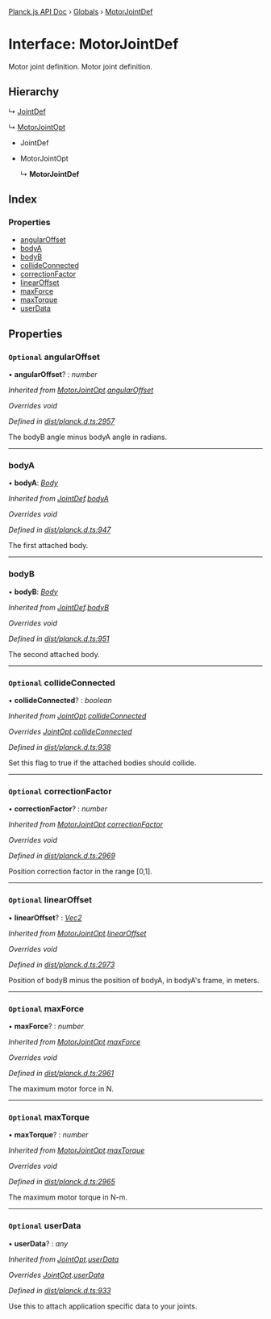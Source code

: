 [Planck.js API Doc](../README.md) › [Globals](../globals.md) › [MotorJointDef](motorjointdef.md)

# Interface: MotorJointDef

Motor joint definition.
Motor joint definition.

## Hierarchy

  ↳ [JointDef](jointdef.md)

  ↳ [MotorJointOpt](motorjointopt.md)

* JointDef

* MotorJointOpt

  ↳ **MotorJointDef**

## Index

### Properties

* [angularOffset](motorjointdef.md#optional-angularoffset)
* [bodyA](motorjointdef.md#bodya)
* [bodyB](motorjointdef.md#bodyb)
* [collideConnected](motorjointdef.md#optional-collideconnected)
* [correctionFactor](motorjointdef.md#optional-correctionfactor)
* [linearOffset](motorjointdef.md#optional-linearoffset)
* [maxForce](motorjointdef.md#optional-maxforce)
* [maxTorque](motorjointdef.md#optional-maxtorque)
* [userData](motorjointdef.md#optional-userdata)

## Properties

### `Optional` angularOffset

• **angularOffset**? : *number*

*Inherited from [MotorJointOpt](motorjointopt.md).[angularOffset](motorjointopt.md#optional-angularoffset)*

*Overrides void*

*Defined in [dist/planck.d.ts:2957](https://github.com/shakiba/planck.js/blob/3ede11b/dist/planck.d.ts#L2957)*

The bodyB angle minus bodyA angle in radians.

___

###  bodyA

• **bodyA**: *[Body](../classes/body.md)*

*Inherited from [JointDef](jointdef.md).[bodyA](jointdef.md#bodya)*

*Overrides void*

*Defined in [dist/planck.d.ts:947](https://github.com/shakiba/planck.js/blob/3ede11b/dist/planck.d.ts#L947)*

The first attached body.

___

###  bodyB

• **bodyB**: *[Body](../classes/body.md)*

*Inherited from [JointDef](jointdef.md).[bodyB](jointdef.md#bodyb)*

*Overrides void*

*Defined in [dist/planck.d.ts:951](https://github.com/shakiba/planck.js/blob/3ede11b/dist/planck.d.ts#L951)*

The second attached body.

___

### `Optional` collideConnected

• **collideConnected**? : *boolean*

*Inherited from [JointOpt](jointopt.md).[collideConnected](jointopt.md#optional-collideconnected)*

*Overrides [JointOpt](jointopt.md).[collideConnected](jointopt.md#optional-collideconnected)*

*Defined in [dist/planck.d.ts:938](https://github.com/shakiba/planck.js/blob/3ede11b/dist/planck.d.ts#L938)*

Set this flag to true if the attached bodies
should collide.

___

### `Optional` correctionFactor

• **correctionFactor**? : *number*

*Inherited from [MotorJointOpt](motorjointopt.md).[correctionFactor](motorjointopt.md#optional-correctionfactor)*

*Overrides void*

*Defined in [dist/planck.d.ts:2969](https://github.com/shakiba/planck.js/blob/3ede11b/dist/planck.d.ts#L2969)*

Position correction factor in the range [0,1].

___

### `Optional` linearOffset

• **linearOffset**? : *[Vec2](../classes/vec2.md)*

*Inherited from [MotorJointOpt](motorjointopt.md).[linearOffset](motorjointopt.md#optional-linearoffset)*

*Overrides void*

*Defined in [dist/planck.d.ts:2973](https://github.com/shakiba/planck.js/blob/3ede11b/dist/planck.d.ts#L2973)*

Position of bodyB minus the position of bodyA, in bodyA's frame, in meters.

___

### `Optional` maxForce

• **maxForce**? : *number*

*Inherited from [MotorJointOpt](motorjointopt.md).[maxForce](motorjointopt.md#optional-maxforce)*

*Overrides void*

*Defined in [dist/planck.d.ts:2961](https://github.com/shakiba/planck.js/blob/3ede11b/dist/planck.d.ts#L2961)*

The maximum motor force in N.

___

### `Optional` maxTorque

• **maxTorque**? : *number*

*Inherited from [MotorJointOpt](motorjointopt.md).[maxTorque](motorjointopt.md#optional-maxtorque)*

*Overrides void*

*Defined in [dist/planck.d.ts:2965](https://github.com/shakiba/planck.js/blob/3ede11b/dist/planck.d.ts#L2965)*

The maximum motor torque in N-m.

___

### `Optional` userData

• **userData**? : *any*

*Inherited from [JointOpt](jointopt.md).[userData](jointopt.md#optional-userdata)*

*Overrides [JointOpt](jointopt.md).[userData](jointopt.md#optional-userdata)*

*Defined in [dist/planck.d.ts:933](https://github.com/shakiba/planck.js/blob/3ede11b/dist/planck.d.ts#L933)*

Use this to attach application specific data to your joints.
